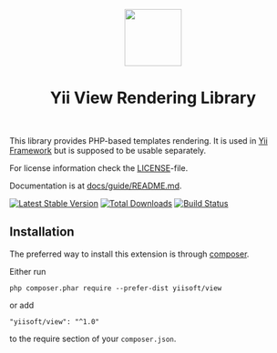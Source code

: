 <p align="center">
    <a href="https://github.com/yiisoft" target="_blank">
        <img src="https://avatars0.githubusercontent.com/u/993323" height="100px">
    </a>
    <h1 align="center">Yii View Rendering Library</h1>
    <br>
</p>

This library provides PHP-based templates rendering.
It is used in [Yii Framework] but is supposed to be usable separately.

[Yii Framework]: https://github.com/yiisoft/core

For license information check the [LICENSE](LICENSE.md)-file.

Documentation is at [docs/guide/README.md](docs/guide/README.md).

[![Latest Stable Version](https://poser.pugx.org/yiisoft/view/v/stable.png)](https://packagist.org/packages/yiisoft/view)
[![Total Downloads](https://poser.pugx.org/yiisoft/view/downloads.png)](https://packagist.org/packages/yiisoft/view)
[![Build Status](https://travis-ci.com/yiisoft/view.svg?branch=master)](https://travis-ci.com/yiisoft/view)


Installation
------------

The preferred way to install this extension is through [composer](http://getcomposer.org/download/).

Either run

```
php composer.phar require --prefer-dist yiisoft/view
```

or add

```
"yiisoft/view": "^1.0"
```

to the require section of your `composer.json`.
